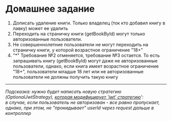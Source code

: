 # Домашнее задание

1. Дописать удаление книги. Только владелец (ток кто добавил книгу в лавку) может ее удалить
2. Переходить на страничку книги (getBookById) могут только авторизованные пользователи. 
3. Не совершеннолетние пользователи не могут переходить на страничку книги, у которой возрастное ограничение "18+"
4. "*" Требование №2 отменяется, требование №3 остается. То есть запрашивать книгу (getBookById) могут даже не авторизованные пользователи, 
однако, если книга имеет возрастное ограничение "18+", пользователи младше 18 лет или не авторизованные пользователи не должны получить такую книгу  
---
*Подсказка: нужно будет написать новую стратегию (OptionalJwtStrategy), [которая модифицирует 'jwt' стратегию](https://docs.nestjs.com/recipes/passport#extending-guards)':  
в случае, если пользователь не авторизован - все равно пропускает, однако, при этом, не "прокидывает"
userId через request дальше в контроллер*
